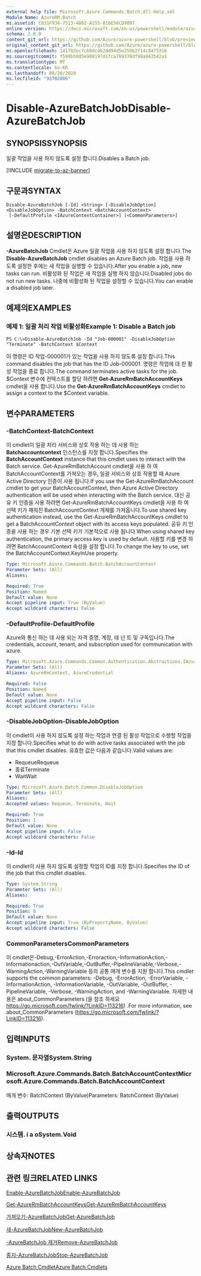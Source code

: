 ```yaml
---
external help file: Microsoft.Azure.Commands.Batch.dll-Help.xml
Module Name: AzureRM.Batch
ms.assetid: C831F934-7513-4882-A155-816E56CD9807
online version: https://docs.microsoft.com/en-us/powershell/module/azurerm.batch/disable-azurebatchjob
schema: 2.0.0
content_git_url: https://github.com/Azure/azure-powershell/blob/preview/src/ResourceManager/AzureBatch/Commands.Batch/help/Disable-AzureBatchJob.md
original_content_git_url: https://github.com/Azure/azure-powershell/blob/preview/src/ResourceManager/AzureBatch/Commands.Batch/help/Disable-AzureBatchJob.md
ms.openlocfilehash: 141702ec7c60dcdb2dd94d5e259b2f14c8475316
ms.sourcegitcommit: f599b50d5e980197d1fca769378df90a842b42a1
ms.translationtype: MT
ms.contentlocale: ko-KR
ms.lasthandoff: 08/20/2020
ms.locfileid: "93702806"
---
```

# <span data-ttu-id="04ab8-101">Disable-AzureBatchJob</span><span class="sxs-lookup"><span data-stu-id="04ab8-101">Disable-AzureBatchJob</span></span>

## <span data-ttu-id="04ab8-102">SYNOPSIS</span><span class="sxs-lookup"><span data-stu-id="04ab8-102">SYNOPSIS</span></span>
<span data-ttu-id="04ab8-103">일괄 작업을 사용 하지 않도록 설정 합니다.</span><span class="sxs-lookup"><span data-stu-id="04ab8-103">Disables a Batch job.</span></span>

[!INCLUDE [migrate-to-az-banner](../../includes/migrate-to-az-banner.md)]

## <span data-ttu-id="04ab8-104">구문과</span><span class="sxs-lookup"><span data-stu-id="04ab8-104">SYNTAX</span></span>

```
Disable-AzureBatchJob [-Id] <String> [-DisableJobOption] <DisableJobOption> -BatchContext <BatchAccountContext>
 [-DefaultProfile <IAzureContextContainer>] [<CommonParameters>]
```

## <span data-ttu-id="04ab8-105">설명은</span><span class="sxs-lookup"><span data-stu-id="04ab8-105">DESCRIPTION</span></span>
<span data-ttu-id="04ab8-106">**-AzureBatchJob** Cmdlet은 Azure 일괄 작업을 사용 하지 않도록 설정 합니다.</span><span class="sxs-lookup"><span data-stu-id="04ab8-106">The **Disable-AzureBatchJob** cmdlet disables an Azure Batch job.</span></span>
<span data-ttu-id="04ab8-107">작업을 사용 하도록 설정한 후에는 새 작업을 실행할 수 있습니다.</span><span class="sxs-lookup"><span data-stu-id="04ab8-107">After you enable a job, new tasks can run.</span></span>
<span data-ttu-id="04ab8-108">비활성화 된 작업은 새 작업을 실행 하지 않습니다.</span><span class="sxs-lookup"><span data-stu-id="04ab8-108">Disabled jobs do not run new tasks.</span></span>
<span data-ttu-id="04ab8-109">나중에 비활성화 된 작업을 설정할 수 있습니다.</span><span class="sxs-lookup"><span data-stu-id="04ab8-109">You can enable a disabled job later.</span></span>

## <span data-ttu-id="04ab8-110">예제의</span><span class="sxs-lookup"><span data-stu-id="04ab8-110">EXAMPLES</span></span>

### <span data-ttu-id="04ab8-111">예제 1: 일괄 처리 작업 비활성화</span><span class="sxs-lookup"><span data-stu-id="04ab8-111">Example 1: Disable a Batch job</span></span>
```
PS C:\>Disable-AzureBatchJob -Id "Job-000001" -DisableJobOption "Terminate" -BatchContext $Context
```

<span data-ttu-id="04ab8-112">이 명령은 ID 작업-000001가 있는 작업을 사용 하지 않도록 설정 합니다.</span><span class="sxs-lookup"><span data-stu-id="04ab8-112">This command disables the job that has the ID Job-000001.</span></span>
<span data-ttu-id="04ab8-113">명령은 작업에 대 한 활성 작업을 종료 합니다.</span><span class="sxs-lookup"><span data-stu-id="04ab8-113">The command terminates active tasks for the job.</span></span>
<span data-ttu-id="04ab8-114">$Context 변수에 컨텍스트를 할당 하려면 **Get-AzureRmBatchAccountKeys** cmdlet을 사용 합니다.</span><span class="sxs-lookup"><span data-stu-id="04ab8-114">Use the **Get-AzureRmBatchAccountKeys** cmdlet to assign a context to the $Context variable.</span></span>

## <span data-ttu-id="04ab8-115">변수</span><span class="sxs-lookup"><span data-stu-id="04ab8-115">PARAMETERS</span></span>

### <span data-ttu-id="04ab8-116">-BatchContext</span><span class="sxs-lookup"><span data-stu-id="04ab8-116">-BatchContext</span></span>
<span data-ttu-id="04ab8-117">이 cmdlet이 일괄 처리 서비스와 상호 작용 하는 데 사용 하는 **Batchaccountcontext** 인스턴스를 지정 합니다.</span><span class="sxs-lookup"><span data-stu-id="04ab8-117">Specifies the **BatchAccountContext** instance that this cmdlet uses to interact with the Batch service.</span></span>
<span data-ttu-id="04ab8-118">Get-AzureRmBatchAccount cmdlet을 사용 하 여 BatchAccountContext를 가져오는 경우, 일괄 서비스와 상호 작용할 때 Azure Active Directory 인증이 사용 됩니다.</span><span class="sxs-lookup"><span data-stu-id="04ab8-118">If you use the Get-AzureRmBatchAccount cmdlet to get your BatchAccountContext, then Azure Active Directory authentication will be used when interacting with the Batch service.</span></span> <span data-ttu-id="04ab8-119">대신 공유 키 인증을 사용 하려면 Get-AzureRmBatchAccountKeys cmdlet을 사용 하 여 선택 키가 채워진 BatchAccountContext 개체를 가져옵니다.</span><span class="sxs-lookup"><span data-stu-id="04ab8-119">To use shared key authentication instead, use the Get-AzureRmBatchAccountKeys cmdlet to get a BatchAccountContext object with its access keys populated.</span></span> <span data-ttu-id="04ab8-120">공유 키 인증을 사용 하는 경우 기본 선택 키가 기본적으로 사용 됩니다.</span><span class="sxs-lookup"><span data-stu-id="04ab8-120">When using shared key authentication, the primary access key is used by default.</span></span> <span data-ttu-id="04ab8-121">사용할 키를 변경 하려면 BatchAccountContext 속성을 설정 합니다.</span><span class="sxs-lookup"><span data-stu-id="04ab8-121">To change the key to use, set the BatchAccountContext.KeyInUse property.</span></span>

```yaml
Type: Microsoft.Azure.Commands.Batch.BatchAccountContext
Parameter Sets: (All)
Aliases:

Required: True
Position: Named
Default value: None
Accept pipeline input: True (ByValue)
Accept wildcard characters: False
```

### <span data-ttu-id="04ab8-122">-DefaultProfile</span><span class="sxs-lookup"><span data-stu-id="04ab8-122">-DefaultProfile</span></span>
<span data-ttu-id="04ab8-123">Azure와 통신 하는 데 사용 되는 자격 증명, 계정, 테 넌 트 및 구독입니다.</span><span class="sxs-lookup"><span data-stu-id="04ab8-123">The credentials, account, tenant, and subscription used for communication with azure.</span></span>

```yaml
Type: Microsoft.Azure.Commands.Common.Authentication.Abstractions.IAzureContextContainer
Parameter Sets: (All)
Aliases: AzureRmContext, AzureCredential

Required: False
Position: Named
Default value: None
Accept pipeline input: False
Accept wildcard characters: False
```

### <span data-ttu-id="04ab8-124">-DisableJobOption</span><span class="sxs-lookup"><span data-stu-id="04ab8-124">-DisableJobOption</span></span>
<span data-ttu-id="04ab8-125">이 cmdlet이 사용 하지 않도록 설정 하는 작업과 연결 된 활성 작업으로 수행할 작업을 지정 합니다.</span><span class="sxs-lookup"><span data-stu-id="04ab8-125">Specifies what to do with active tasks associated with the job that this cmdlet disables.</span></span>
<span data-ttu-id="04ab8-126">유효한 값은 다음과 같습니다.</span><span class="sxs-lookup"><span data-stu-id="04ab8-126">Valid values are:</span></span> 
- <span data-ttu-id="04ab8-127">Requeue</span><span class="sxs-lookup"><span data-stu-id="04ab8-127">Requeue</span></span> 
- <span data-ttu-id="04ab8-128">종료</span><span class="sxs-lookup"><span data-stu-id="04ab8-128">Terminate</span></span> 
- <span data-ttu-id="04ab8-129">Wait</span><span class="sxs-lookup"><span data-stu-id="04ab8-129">Wait</span></span>

```yaml
Type: Microsoft.Azure.Batch.Common.DisableJobOption
Parameter Sets: (All)
Aliases:
Accepted values: Requeue, Terminate, Wait

Required: True
Position: 1
Default value: None
Accept pipeline input: False
Accept wildcard characters: False
```

### <span data-ttu-id="04ab8-130">-Id</span><span class="sxs-lookup"><span data-stu-id="04ab8-130">-Id</span></span>
<span data-ttu-id="04ab8-131">이 cmdlet이 사용 하지 않도록 설정할 작업의 ID를 지정 합니다.</span><span class="sxs-lookup"><span data-stu-id="04ab8-131">Specifies the ID of the job that this cmdlet disables.</span></span>

```yaml
Type: System.String
Parameter Sets: (All)
Aliases:

Required: True
Position: 0
Default value: None
Accept pipeline input: True (ByPropertyName, ByValue)
Accept wildcard characters: False
```

### <span data-ttu-id="04ab8-132">CommonParameters</span><span class="sxs-lookup"><span data-stu-id="04ab8-132">CommonParameters</span></span>
<span data-ttu-id="04ab8-133">이 cmdlet은-Debug,-ErrorAction,-Erroraction,-InformationAction,-Informationaction,-OutVariable,-OutBuffer,-PipelineVariable,-Verbose,-WarningAction,-WarningVariable 등의 공통 매개 변수를 지원 합니다.</span><span class="sxs-lookup"><span data-stu-id="04ab8-133">This cmdlet supports the common parameters: -Debug, -ErrorAction, -ErrorVariable, -InformationAction, -InformationVariable, -OutVariable, -OutBuffer, -PipelineVariable, -Verbose, -WarningAction, and -WarningVariable.</span></span> <span data-ttu-id="04ab8-134">자세한 내용은 about_CommonParameters (을 참조 하세요 https://go.microsoft.com/fwlink/?LinkID=113216) .</span><span class="sxs-lookup"><span data-stu-id="04ab8-134">For more information, see about_CommonParameters (https://go.microsoft.com/fwlink/?LinkID=113216).</span></span>

## <span data-ttu-id="04ab8-135">입력</span><span class="sxs-lookup"><span data-stu-id="04ab8-135">INPUTS</span></span>

### <span data-ttu-id="04ab8-136">System. 문자열</span><span class="sxs-lookup"><span data-stu-id="04ab8-136">System.String</span></span>

### <span data-ttu-id="04ab8-137">Microsoft.Azure.Commands.Batch.BatchAccountContext</span><span class="sxs-lookup"><span data-stu-id="04ab8-137">Microsoft.Azure.Commands.Batch.BatchAccountContext</span></span>
<span data-ttu-id="04ab8-138">매개 변수: BatchContext (ByValue)</span><span class="sxs-lookup"><span data-stu-id="04ab8-138">Parameters: BatchContext (ByValue)</span></span>

## <span data-ttu-id="04ab8-139">출력</span><span class="sxs-lookup"><span data-stu-id="04ab8-139">OUTPUTS</span></span>

### <span data-ttu-id="04ab8-140">시스템. i a o</span><span class="sxs-lookup"><span data-stu-id="04ab8-140">System.Void</span></span>

## <span data-ttu-id="04ab8-141">상속자</span><span class="sxs-lookup"><span data-stu-id="04ab8-141">NOTES</span></span>

## <span data-ttu-id="04ab8-142">관련 링크</span><span class="sxs-lookup"><span data-stu-id="04ab8-142">RELATED LINKS</span></span>

[<span data-ttu-id="04ab8-143">Enable-AzureBatchJob</span><span class="sxs-lookup"><span data-stu-id="04ab8-143">Enable-AzureBatchJob</span></span>](./Enable-AzureBatchJob.md)

[<span data-ttu-id="04ab8-144">Get-AzureRmBatchAccountKeys</span><span class="sxs-lookup"><span data-stu-id="04ab8-144">Get-AzureRmBatchAccountKeys</span></span>](./Get-AzureRmBatchAccountKeys.md)

[<span data-ttu-id="04ab8-145">가져오기-AzureBatchJob</span><span class="sxs-lookup"><span data-stu-id="04ab8-145">Get-AzureBatchJob</span></span>](./Get-AzureBatchJob.md)

[<span data-ttu-id="04ab8-146">새-AzureBatchJob</span><span class="sxs-lookup"><span data-stu-id="04ab8-146">New-AzureBatchJob</span></span>](./New-AzureBatchJob.md)

[<span data-ttu-id="04ab8-147">-AzureBatchJob 제거</span><span class="sxs-lookup"><span data-stu-id="04ab8-147">Remove-AzureBatchJob</span></span>](./Remove-AzureBatchJob.md)

[<span data-ttu-id="04ab8-148">중지-AzureBatchJob</span><span class="sxs-lookup"><span data-stu-id="04ab8-148">Stop-AzureBatchJob</span></span>](./Stop-AzureBatchJob.md)

[<span data-ttu-id="04ab8-149">Azure Batch Cmdlet</span><span class="sxs-lookup"><span data-stu-id="04ab8-149">Azure Batch Cmdlets</span></span>](./AzureRM.Batch.md)


